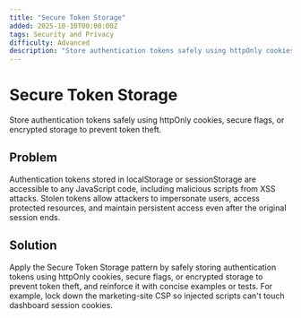 ```yaml
---
title: "Secure Token Storage"
added: 2025-10-10T00:00:00Z
tags: Security and Privacy
difficulty: Advanced
description: "Store authentication tokens safely using httpOnly cookies, secure flags, or encrypted storage to prevent token theft."
---
```

# Secure Token Storage

Store authentication tokens safely using httpOnly cookies, secure flags, or encrypted storage to prevent token theft.

## Problem

Authentication tokens stored in localStorage or sessionStorage are accessible to any JavaScript code, including malicious scripts from XSS attacks. Stolen tokens allow attackers to impersonate users, access protected resources, and maintain persistent access even after the original session ends.

## Solution

Apply the Secure Token Storage pattern by safely storing authentication tokens using httpOnly cookies, secure flags, or encrypted storage to prevent token theft, and reinforce it with concise examples or tests. For example, lock down the marketing-site CSP so injected scripts can't touch dashboard session cookies.
